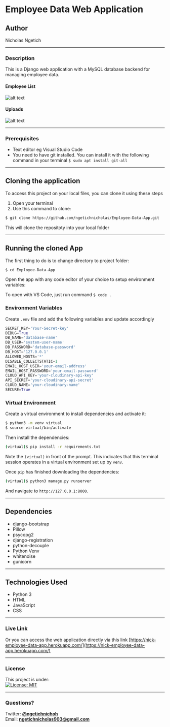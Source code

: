 # Employee Data Web Application
## Author
Nicholas Ngetich
*****
### Description
This is a Django web application with a MySQL database backend for managing employee data.
#### Employee List
![alt text](https://res.cloudinary.com/dbos9xidr/image/upload/v1634657960/screencapture-nick-employee-data-app-herokuapp-employees-2021-10-19-18_31_04_yojpsf.png)
#### Uploads
![alt text](https://res.cloudinary.com/dbos9xidr/image/upload/v1634657959/screencapture-nick-employee-data-app-herokuapp-uploads-2021-10-19-18_31_49_er99zb.png)
*****
### Prerequisites
* Text editor eg Visual Studio Code
* You need to have git installed. You can install it with the following command in your terminal
`$ sudo apt install git-all`
*****
## Cloning the application
To access this project on your local files, you can clone it using these steps
1. Open your terminal
1. Use this command to clone:
```sh
$ git clone https://github.com/ngetichnicholas/Employee-Data-App.git
```
This will clone the repositoty into your local folder
*****
## Running the cloned App
The first thing to do is to change directory to project folder:
```sh
$ cd Employee-Data-App
```
Open the app with any code editor of your choice to setup environment variables:

To open with VS Code, just run command `$ code .`

### Environment Variables
Create `.env` file and add the following variables and update accordingly
```python
SECRET_KEY='Your-Secret-key'
DEBUG=True
DB_NAME='database-name'
DB_USER='system-user-name'
DB_PASSWORD='database-password'
DB_HOST='127.0.0.1'
ALLOWED_HOSTS='*'
DISABLE_COLLECTSTATIC=1
EMAIL_HOST_USER='your-email-address'
EMAIL_HOST_PASSWORD='your-email-password'
CLOUD_API_KEY='your-cloudinary-api-key'
API_SECRET='your-cloudinary-api-secret'
CLOUD_NAME='your-cloudinary-name'
SECURE=True
```

### Virtual Environment
Create a virtual environment to install dependencies and activate it:

```sh
$ python3 -m venv virtual
$ source virtual/bin/activate
```

Then install the dependencies:

```sh
(virtual)$ pip install -r requirements.txt
```
Note the `(virtual)` in front of the prompt. This indicates that this terminal
session operates in a virtual environment set up by `venv`.

Once `pip` has finished downloading the dependencies:
```sh
(virtual)$ python3 manage.py runserver
```
And navigate to `http://127.0.0.1:8000`.
*****
## Dependencies
* django-bootstrap
* Pillow
* psycopg2
* django-registration
* python-decouple
* Python Venv
* whitenoise
* gunicorn
*****
## Technologies Used
* Python 3
* HTML
* JavaScript
* CSS
******
### Live Link
Or you can access the web application directly via this link [https://nick-employee-data-app.herokuapp.com/](https://nick-employee-data-app.herokuapp.com/)
*****
### License
This project is under:  
[![License: MIT](https://img.shields.io/badge/License-MIT-yellow.svg)](/LICENSE)
*****
### Questions?
Twitter: **[@ngetichnichoh](https://twitter.com/ngetichnichoh)**  
Email: **[ngetichnicholas903@gmail.com](mailto:ngetichnicholas903@gmail.com)**
